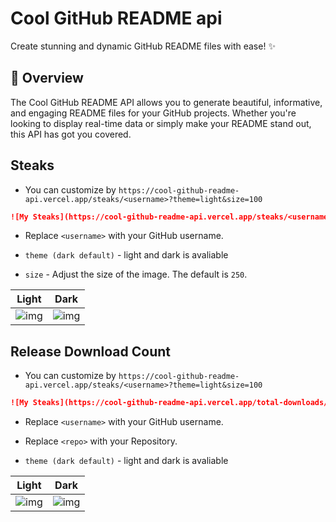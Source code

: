 # Cool GitHub README api

Create stunning and dynamic GitHub README files with ease! ✨

## 🚀 Overview

The Cool GitHub README API allows you to generate beautiful, informative, and engaging README files for your GitHub projects. Whether you're looking to display real-time data or simply make your README stand out, this API has got you covered.

## Steaks

* You can customize by `https://cool-github-readme-api.vercel.app/steaks/<username>?theme=light&size=100`

```markdown
![My Steaks](https://cool-github-readme-api.vercel.app/steaks/<username>?theme=light&size=200)
```

* Replace `<username>` with your GitHub username.

* `theme (dark default)` - light and dark is avaliable
* `size` - Adjust the size of the image. The default is `250`.

| Light | Dark  |
| ---|---|
| ![img](https://cool-github-readme-api.vercel.app/steaks/happer64bit?theme=light)  |  ![img](https://cool-github-readme-api.vercel.app/steaks/happer64bit)  |

## Release Download Count

* You can customize by `https://cool-github-readme-api.vercel.app/steaks/<username>?theme=light&size=100`

```markdown
![My Steaks](https://cool-github-readme-api.vercel.app/total-downloads/happer64bit/moviesharmal?theme=light)
```

* Replace `<username>` with your GitHub username.
* Replace `<repo>` with your Repository.

* `theme (dark default)` - light and dark is avaliable

|  Light  | Dark  |
| ---|---|
| ![img](https://cool-github-readme-api.vercel.app/total-downloads/happer64bit/moviesharmal?theme=light)  |  ![img](https://cool-github-readme-api.vercel.app/total-downloads/happer64bit/moviesharmal)  |